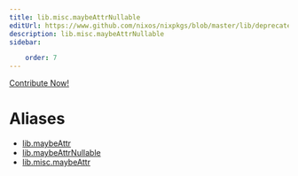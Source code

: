 ```yaml
---
title: lib.misc.maybeAttrNullable
editUrl: https://www.github.com/nixos/nixpkgs/blob/master/lib/deprecated.nix#L42C15
description: lib.misc.maybeAttrNullable
sidebar:

    order: 7
---
```


<a href="https://www.github.com/nixos/nixpkgs/blob/master/lib/deprecated.nix#L42C15">Contribute Now!</a>


# Aliases

- [lib.maybeAttr](/reference/libmaybeAttr)
- [lib.maybeAttrNullable](/reference/libmaybeAttrNullable)
- [lib.misc.maybeAttr](/reference/libmisc.maybeAttr)


